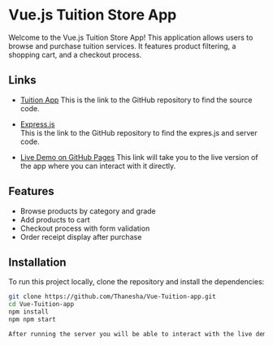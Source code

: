 # Vue.js Tuition Store App

Welcome to the Vue.js Tuition Store App! This application allows users to browse and purchase tuition services.
It features product filtering, a shopping cart, and a checkout process.

## Links

- [Tuition App](App/Tuition.html)
  This is the link to the GitHub repository to find the source code.
  
- [Express.js](route)  
  This is the link to the GitHub repository to find the expres.js and server code.

- [Live Demo on GitHub Pages](https://thanesha.github.io/Vue-Tuition-app/) 
  This link will take you to the live version of the app where you can interact with it directly.

## Features

- Browse products by category and grade
- Add products to cart
- Checkout process with form validation
- Order receipt display after purchase

## Installation

To run this project locally, clone the repository and install the dependencies:

```bash
git clone https://github.com/Thanesha/Vue-Tuition-app.git
cd Vue-Tuition-app
npm install
npm npm start

After running the server you will be able to interact with the live demo
